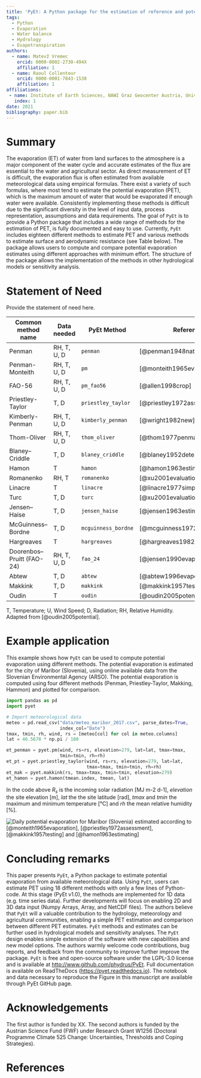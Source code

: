 ```yaml
---
title: 'PyEt: A Python package for the estimation of reference and potential evaporation'
tags:
  - Python
  - Evaporation
  - Water balance
  - Hydrology
  - Evapotranspiration
authors:
  - name: Matevž Vremec
    orcid: 0000-0002-2730-494X
    affiliation: 1 
  - name: Raoul Collenteur
    orcid: 0000-0001-7843-1538
    affiliation: 1
affiliations:
 - name: Institute of Earth Sciences, NAWI Graz Geocenter Austria, University of Graz, Austria
   index: 1
date: 2021
bibliography: paper.bib
---
```


# Summary

The evaporation (ET) of water from land surfaces to the atmosphere is a major component of the water 
cycle and accurate estimates of the flux are essential to the water and agricultural sector. As 
direct measurement of ET is difficult, the evaporation flux is often estimated from available 
meteorological data using empirical formulas. There exist a variety of such formulas, where most 
tend to estimate the potential evaporation (PET), which is the maximum amount of water that would 
be evaporated if enough water were available. Consistently implementing these methods is difficult 
due to the significant diversity in the level of input data, process representation, assumptions 
and data requirements. The goal of `PyEt` is to provide a Python package that includes a wide range 
of methods for the estimation of PET, is fully documented and easy to use. Currently, `PyEt` includes 
eighteen different methods to estimate PET and various methods to estimate surface and aerodynamic 
resistance (see Table below). The package allows users to compute and compare potential evaporation 
estimates using different approaches with minimum effort. The structure of the package allows the 
implementation of the methods in other hydrological models or sensitivity analysis.

# Statement of Need
Provide the statement of need here.

| Common method name  | Data needed | PyEt Method        | Reference                      |
|---------------------|-------------|--------------------|--------------------------------|
| Penman                    | RH, T, U, D |`penman`            |[@penman1948natural]            |
| Penman-Monteith           | RH, T, U, D |`pm`                |[@monteith1965evaporation]      |
| FAO-56                    | RH, T, U, D |`pm_fao56`          |[@allen1998crop]                |
| Priestley-Taylor          | T, D        |`priestley_taylor`  |[@priestley1972assessment]      |
| Kimberly-Penman           | RH, T, U, D |`kimberly_penman`   |[@wright1982new]                |
| Thom-Oliver               | RH, T, U, D |`thom_oliver`       |[@thom1977penman]               |
| Blaney–Criddle            | T, D        |`blaney_criddle`    |[@blaney1952determining]        |
| Hamon                     | T           |`hamon`             |[@hamon1963estimating]          |
| Romanenko                 | RH, T       |`romanenko`         |[@xu2001evaluation]             |
| Linacre                   | T           |`linacre`           |[@linacre1977simple]            |
| Turc                      | T, D        |`turc`              |[@xu2001evaluation]             |
| Jensen–Haise              | T, D        |`jensen_haise`      |[@jensen1963estimating]         |
| McGuinness–Bordne         | T, D        |`mcguinness_bordne` |[@mcguinness1972comparison]     |
| Hargreaves                | T           |`hargreaves`        |[@hargreaves1982estimating]     |
| Doorenbos–Pruitt (FAO-24) | RH, T, U, D |`fao_24`            |[@jensen1990evapotranspiration] |
| Abtew                     | T, D        |`abtew`             |[@abtew1996evapotranspiration]  |
| Makkink                   | T, D        |`makkink`           |[@makkink1957testing]           |
| Oudin                     | T           |`oudin`             |[@oudin2005potential]           |

T, Temperature; U, Wind Speed; D, Radiation; RH, Relative Humidity. Adapted from [@oudin2005potential].

# Example application

This example shows how `PyEt` can be used to compute potential evaporation using different methods. 
The potential evaporation is estimated for the city of Maribor (Slovenia), using online available 
data from the Slovenian Environmental Agency (ARSO). The potential evaporation is computed using 
four different methods (Penman, Priestley-Taylor, Makking, Hammon) and plotted for comparison.

``` python
import pandas as pd
import pyet

# Import meteorological data 
meteo = pd.read_csv("data/meteo_maribor_2017.csv", parse_dates=True, 
                    index_col="Date")
tmax, tmin, rh, wind, rs = [meteo[col] for col in meteo.columns]
lat = 46.5678 * np.pi / 180 

et_penman = pyet.pm(wind, rs=rs, elevation=279, lat=lat, tmax=tmax, 
					tmin=tmin, rh=rh)
et_pt = pyet.priestley_taylor(wind, rs=rs, elevation=279, lat=lat, 
							  tmax=tmax, tmin=tmin, rh=rh)
et_mak = pyet.makkink(rs, tmax=tmax, tmin=tmin, elevation=279)
et_hamon = pyet.hamon(tmean.index, tmean, lat)
```
In the code above $R_s$ is the incoming solar radiation [MJ m-2 d-1], $elevation$ the site elevation [m], 
$lat$ the the site latitude [rad], $tmax$ and $tmin$ the maximum and minimum temperature [°C] and 
$rh$ the mean relative humidity [%].

![Daily potential evaporation for Maribor (Slovenia) estimated according to [@monteith1965evaporation], 
[@priestley1972assessment], [@makkink1957testing] and [@hamon1963estimating]](Figure1.png)

# Concluding remarks

This paper presents `PyEt`, a Python package to estimate potential evaporation from available 
meteorological data. Using `PyEt`, users can estimate PET using 18 different methods with only a few lines
of Python-code. At this stage (PyEt v1.0), the methods are implemented for 1D data (e.g. time series data).
Further developments will focus on enabling 2D and 3D data input (Numpy Arrays, Array, and NetCDF files).
The authors believe that `PyEt` will a valuable contribution to the hydrology, meteorology and agricultural 
communities, enabling a simple PET estimation and comparison between different PET estimates. `PyEt` methods 
and estimates can be further used in hydrological models and sensitivity analyses. The `PyEt` design enables
simple extension of the software with new capabilities and new model options. The authors warmly welcome 
code contributions, bug reports, and feedback from the community to improve further improve the package.
`PyEt` is free and open-source software under the LGPL-3.0 license and is available at
http://www.github.com/phydrus/PyEt. Full documentation is available on ReadTheDocs (https://pyet.readthedocs.io). 
The notebook and data necessary to reproduce the Figure in this manuscript are available through PyEt GitHub page.

# Acknowledgements
The first author is funded by XX. The second authors is funded by the Austrian Science Fund (FWF) under Research 
Grant W1256 (Doctoral Programme Climate 525 Change: Uncertainties, Thresholds and Coping Strategies).

# References
